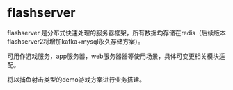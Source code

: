 # flashserver
flashserver 是分布式快速处理的服务器框架，所有数据均存储在redis（后续版本flashserver2将增加kafka+mysql永久存储方案）。

可用作游戏服务，app服务器，web服务器器等使用场景，具体可变更相关模块适配。

将以捕鱼射击类型的demo游戏方案进行业务搭建。

